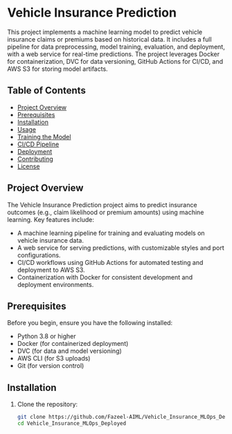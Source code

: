 # Vehicle Insurance Prediction

This project implements a machine learning model to predict vehicle insurance claims or premiums based on historical data. It includes a full pipeline for data preprocessing, model training, evaluation, and deployment, with a web service for real-time predictions. The project leverages Docker for containerization, DVC for data versioning, GitHub Actions for CI/CD, and AWS S3 for storing model artifacts.

## Table of Contents
- [Project Overview](#project-overview)
- [Prerequisites](#prerequisites)
- [Installation](#installation)
- [Usage](#usage)
- [Training the Model](#training-the-model)
- [CI/CD Pipeline](#cicd-pipeline)
- [Deployment](#deployment)
- [Contributing](#contributing)
- [License](#license)

## Project Overview

The Vehicle Insurance Prediction project aims to predict insurance outcomes (e.g., claim likelihood or premium amounts) using machine learning. Key features include:
- A machine learning pipeline for training and evaluating models on vehicle insurance data.
- A web service for serving predictions, with customizable styles and port configurations.
- CI/CD workflows using GitHub Actions for automated testing and deployment to AWS S3.
- Containerization with Docker for consistent development and deployment environments.

## Prerequisites

Before you begin, ensure you have the following installed:
- Python 3.8 or higher
- Docker (for containerized deployment)
- DVC (for data and model versioning)
- AWS CLI (for S3 uploads)
- Git (for version control)

## Installation

1. Clone the repository:
   ```bash
   git clone https://github.com/Fazeel-AIML/Vehicle_Insurance_MLOps_Deployed
   cd Vehicle_Insurance_MLOps_Deployed
